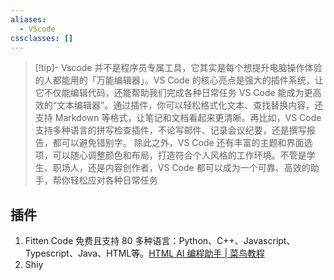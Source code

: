 ```yaml
---
aliases:
  - VScode
cssclasses: []
---
```

> [!tip]- Vscode 
> 并不是程序员专属工具，它其实是每个想提升电脑操作体验的人都能用的「万能编辑器」。VS Code 的核心亮点是强大的插件系统，让它不仅能编辑代码，还能帮助我们完成各种日常任务
> VS Code 能成为更高效的“文本编辑器”。通过插件，你可以轻松格式化文本、查找替换内容，还支持 Markdown 等格式，让笔记和文档看起来更清晰。再比如，VS Code 支持多种语言的拼写检查插件，不论写邮件、记录会议纪要，还是撰写报告，都可以避免错别字。
除此之外，VS Code 还有丰富的主题和界面选项，可以随心调整颜色和布局，打造符合个人风格的工作环境。不管是学生、职场人，还是内容创作者，VS Code 都可以成为一个可靠、高效的助手，帮你轻松应对各种日常任务


## 


## 插件 
1. Fitten Code 免费且支持 80 多种语言：Python、C++、Javascript、Typescript、Java、HTML等。[HTML AI 编程助手 | 菜鸟教程](https://www.runoob.com/html/fitten-code-html.html)
2. Shiy